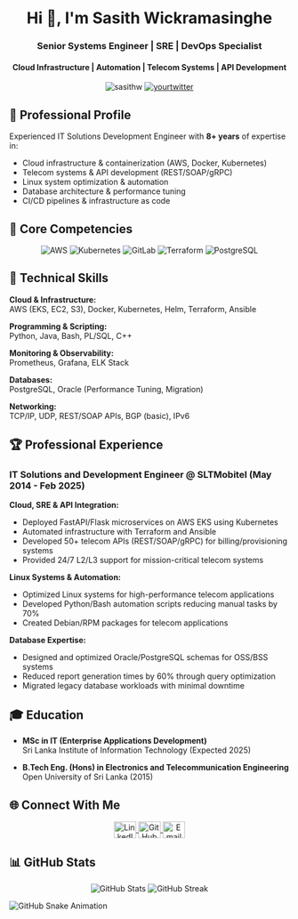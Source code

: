<h1 align="center">Hi 👋, I'm Sasith Wickramasinghe</h1>
<h3 align="center">Senior Systems Engineer | SRE | DevOps Specialist</h3>
<h4 align="center">Cloud Infrastructure | Automation | Telecom Systems | API Development</h4>

<p align="center">
  <img src="https://komarev.com/ghpvc/?username=sasithw&label=Profile%20views&color=0e75b6&style=flat" alt="sasithw" />
  <a href="https://twitter.com/yourtwitter" target="blank">
    <img src="https://img.shields.io/twitter/follow/yourtwitter?logo=twitter&style=for-the-badge" alt="yourtwitter" />
  </a>
</p>

## 🚀 Professional Profile

Experienced IT Solutions Development Engineer with **8+ years** of expertise in:
- Cloud infrastructure & containerization (AWS, Docker, Kubernetes)
- Telecom systems & API development (REST/SOAP/gRPC)
- Linux system optimization & automation
- Database architecture & performance tuning
- CI/CD pipelines & infrastructure as code

## 💼 Core Competencies

<p align="center">
  <img src="https://img.shields.io/badge/Cloud-AWS-FF9900?logo=amazonaws&logoColor=white" alt="AWS">
  <img src="https://img.shields.io/badge/Container-Kubernetes-326CE5?logo=kubernetes&logoColor=white" alt="Kubernetes">
  <img src="https://img.shields.io/badge/CI/CD-GitLab-FC6D26?logo=gitlab&logoColor=white" alt="GitLab">
  <img src="https://img.shields.io/badge/IaC-Terraform-623CE4?logo=terraform&logoColor=white" alt="Terraform">
  <img src="https://img.shields.io/badge/DB-PostgreSQL-4169E1?logo=postgresql&logoColor=white" alt="PostgreSQL">
</p>

## 🔧 Technical Skills

**Cloud & Infrastructure:**  
AWS (EKS, EC2, S3), Docker, Kubernetes, Helm, Terraform, Ansible

**Programming & Scripting:**  
Python, Java, Bash, PL/SQL, C++

**Monitoring & Observability:**  
Prometheus, Grafana, ELK Stack

**Databases:**  
PostgreSQL, Oracle (Performance Tuning, Migration)

**Networking:**  
TCP/IP, UDP, REST/SOAP APIs, BGP (basic), IPv6

## 🏆 Professional Experience

### **IT Solutions and Development Engineer** @ SLTMobitel (May 2014 - Feb 2025)
**Cloud, SRE & API Integration:**
- Deployed FastAPI/Flask microservices on AWS EKS using Kubernetes
- Automated infrastructure with Terraform and Ansible
- Developed 50+ telecom APIs (REST/SOAP/gRPC) for billing/provisioning systems
- Provided 24/7 L2/L3 support for mission-critical telecom systems

**Linux Systems & Automation:**
- Optimized Linux systems for high-performance telecom applications
- Developed Python/Bash automation scripts reducing manual tasks by 70%
- Created Debian/RPM packages for telecom applications

**Database Expertise:**
- Designed and optimized Oracle/PostgreSQL schemas for OSS/BSS systems
- Reduced report generation times by 60% through query optimization
- Migrated legacy database workloads with minimal downtime

## 🎓 Education

- **MSc in IT (Enterprise Applications Development)**  
  Sri Lanka Institute of Information Technology (Expected 2025)

- **B.Tech Eng. (Hons) in Electronics and Telecommunication Engineering**  
  Open University of Sri Lanka (2015)

## 🌐 Connect With Me

<p align="center">
  <a href="https://linkedin.com/in/yourprofile" target="blank">
    <img align="center" src="https://raw.githubusercontent.com/rahuldkjain/github-profile-readme-generator/master/src/images/icons/Social/linked-in-alt.svg" alt="LinkedIn" height="30" width="40" />
  </a>
  <a href="https://github.com/sasithw" target="blank">
    <img align="center" src="https://raw.githubusercontent.com/rahuldkjain/github-profile-readme-generator/master/src/images/icons/Social/github.svg" alt="GitHub" height="30" width="40" />
  </a>
  <a href="mailto:sasith.wickrama@gmail.com">
    <img align="center" src="https://img.icons8.com/color/48/000000/gmail.png" alt="Email" height="30" width="40" />
  </a>
</p>

## 📊 GitHub Stats

<p align="center">
  <img src="https://github-readme-stats.vercel.app/api?username=sasithw&show_icons=true&theme=radical" alt="GitHub Stats" />
  <img src="https://github-readme-streak-stats.herokuapp.com/?user=sasithw&theme=radical" alt="GitHub Streak" />
</p>

![GitHub Snake Animation](https://github.com/sasithw/sasithw/blob/output/github-contribution-grid-snake.svg)